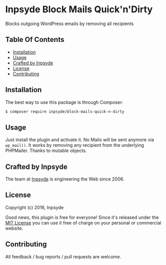 # Inpsyde Block Mails Quick'n'Dirty

Blocks outgoing WordPress emails by removing all recipients

## Table Of Contents

* [Installation](#installation)
* [Usage](#usage)
* [Crafted by Inpsyde](#crafted-by-inpsyde)
* [License](#license)
* [Contributing](#contributing)

## Installation

The best way to use this package is through Composer:

```BASH
$ composer require inpsyde/block-mails-quick-n-dirty
```

## Usage

Just install the plugin and activate it. No Mails will be sent anymore via `wp_mail()`. It works by removing any recipient from the underlying PHPMailer. Thanks to mutable objects.

## Crafted by Inpsyde

The team at [Inpsyde](http://inpsyde.com) is engineering the Web since 2006.

## License

Copyright (c) 2016, Inpsyde

Good news, this plugin is free for everyone! Since it's released under the [MIT License](LICENSE) you can use it free of charge on your personal or commercial website.

## Contributing

All feedback / bug reports / pull requests are welcome.